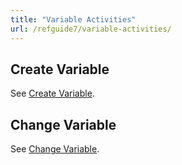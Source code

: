 ```yaml
---
title: "Variable Activities"
url: /refguide7/variable-activities/
---
```



## Create Variable

See [Create Variable](/refguide7/create-variable/).

## Change Variable

See [Change Variable](/refguide7/change-variable/).
